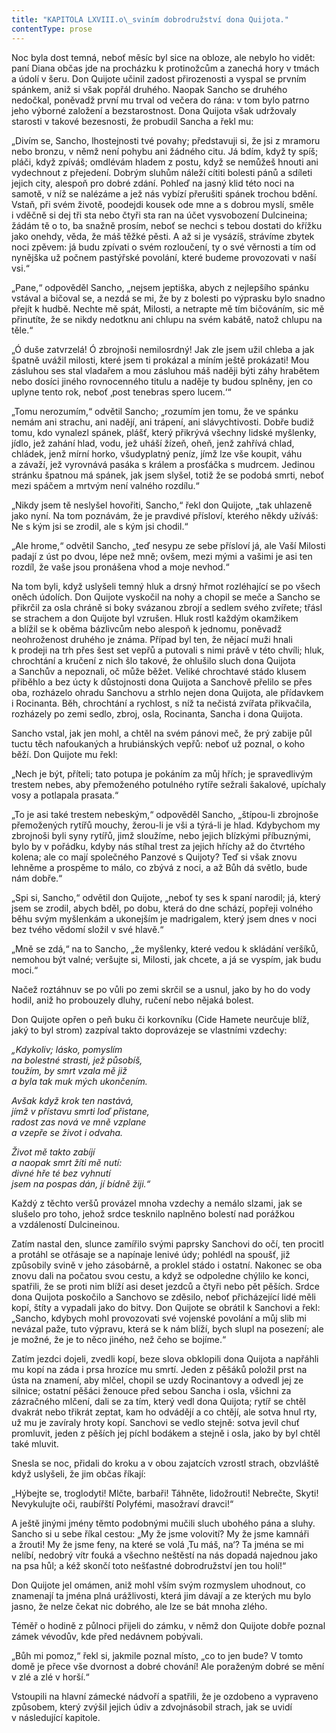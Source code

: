 ```yaml
---
title: "KAPITOLA LXVIII.o\_sviním dobrodružství dona Quijota."
contentType: prose
---
```


  

Noc byla dost temná, neboť měsíc byl sice na obloze, ale nebylo ho vidět: paní Diana občas jde na procházku k protinožcům a zanechá hory v tmách a údolí v šeru. Don Quijote učinil zadost přirozenosti a vyspal se prvním spánkem, aniž si však popřál druhého. Naopak Sancho se druhého nedočkal, poněvadž první mu trval od večera do rána: v tom bylo patrno jeho výborné založení a bezstarostnost. Dona Quijota však udržovaly starosti v takové bezesnosti, že probudil Sancha a řekl mu:

„Divím se, Sancho, lhostejnosti tvé povahy; představuji si, že jsi z mramoru nebo bronzu, v němž není pohybu ani žádného citu. Já bdím, když ty spíš; pláči, když zpíváš; omdlévám hladem z postu, když se nemůžeš hnouti ani vydechnout z přejedení. Dobrým sluhům náleží cítiti bolesti pánů a sdíleti jejich city, alespoň pro dobré zdání. Pohleď na jasný klid této noci na samotě, v níž se nalézáme a jež nás vybízí přerušiti spánek trochou bdění. Vstaň, při svém životě, poodejdi kousek ode mne a s dobrou myslí, směle i vděčně si dej tři sta nebo čtyři sta ran na účet vysvobození Dulcineina; žádám tě o to, ba snažně prosím, neboť se nechci s tebou dostati do křížku jako onehdy, věda, že máš těžké pěsti. A až si je vysázíš, strávíme zbytek noci zpěvem: já budu zpívati o svém rozloučení, ty o své věrnosti a tím od nynějška už počnem pastýřské povolání, které budeme provozovati v naší vsi.“

„Pane,“ odpověděl Sancho, „nejsem jeptiška, abych z nejlepšího spánku vstával a bičoval se, a nezdá se mi, že by z bolesti po výprasku bylo snadno přejít k hudbě. Nechte mě spát, Milosti, a netrapte mě tím bičováním, sic mě přinutíte, že se nikdy nedotknu ani chlupu na svém kabátě, natož chlupu na těle.“

„Ó duše zatvrzelá! Ó zbrojnoši nemilosrdný! Jak zle jsem užil chleba a jak špatně uvážil milosti, které jsem ti prokázal a míním ještě prokázati! Mou zásluhou ses stal vladařem a mou zásluhou máš naději býti záhy hrabětem nebo dosíci jiného rovnocenného titulu a naděje ty budou splněny, jen co uplyne tento rok, neboť ‚post tenebras spero lucem.‘“

„Tomu nerozumím,“ odvětil Sancho; „rozumím jen tomu, že ve spánku nemám ani strachu, ani nadějí, ani trápení, ani slávychtivosti. Dobře budiž tomu, kdo vynalezl spánek, plášť, který přikrývá všechny lidské myšlenky, jídlo, jež zahání hlad, vodu, jež uháší žízeň, oheň, jenž zahřívá chlad, chládek, jenž mírní horko, všudyplatný peníz, jímž lze vše koupit, váhu a závaží, jež vyrovnává pasáka s králem a prosťáčka s mudrcem. Jedinou stránku špatnou má spánek, jak jsem slyšel, totiž že se podobá smrti, neboť mezi spáčem a mrtvým není valného rozdílu.“

„Nikdy jsem tě neslyšel hovořiti, Sancho,“ řekl don Quijote, „tak uhlazeně jako nyní. Na tom poznávám, že je pravdivé přísloví, kterého někdy užíváš: Ne s kým jsi se zrodil, ale s kým jsi chodil.“

„Ale hrome,“ odvětil Sancho, „teď nesypu ze sebe přísloví já, ale Vaší Milosti padají z úst po dvou, lépe než mně; ovšem, mezi mými a vašimi je asi ten rozdíl, že vaše jsou pronášena vhod a moje nevhod.“

Na tom byli, když uslyšeli temný hluk a drsný hřmot rozléhající se po všech oněch údolích. Don Quijote vyskočil na nohy a chopil se meče a Sancho se přikrčil za osla chráně si boky svázanou zbrojí a sedlem svého zvířete; třásl se strachem a don Quijote byl vzrušen. Hluk rostl každým okamžikem a blížil se k oběma bázlivcům nebo alespoň k jednomu, poněvadž neohroženost druhého je známa. Případ byl ten, že nějací muži hnali k prodeji na trh přes šest set vepřů a putovali s nimi právě v této chvíli; hluk, chrochtání a kručení z nich šlo takové, že ohlušilo sluch dona Quijota a Sanchův a nepoznali, oč může běžet. Veliké chrochtavé stádo klusem přiběhlo a bez úcty k důstojnosti dona Quijota a Sanchově přelilo se přes oba, rozházelo ohradu Sanchovu a strhlo nejen dona Quijota, ale přídavkem i Rocinanta. Běh, chrochtání a rychlost, s níž ta nečistá zvířata přikvačila, rozházely po zemi sedlo, zbroj, osla, Rocinanta, Sancha i dona Quijota.

Sancho vstal, jak jen mohl, a chtěl na svém pánovi meč, že prý zabije půl tuctu těch nafoukaných a hrubiánských vepřů: neboť už poznal, o koho běží. Don Quijote mu řekl:

„Nech je být, příteli; tato potupa je pokáním za můj hřích; je spravedlivým trestem nebes, aby přemoženého potulného rytíře sežrali šakalové, upíchaly vosy a potlapala prasata.“

„To je asi také trestem nebeským,“ odpověděl Sancho, „štípou-li zbrojnoše přemožených rytířů mouchy, žerou-li je vši a týrá-li je hlad. Kdybychom my zbrojnoši byli syny rytířů, jimž sloužíme, nebo jejich blízkými příbuznými, bylo by v pořádku, kdyby nás stíhal trest za jejich hříchy až do čtvrtého kolena; ale co mají společného Panzové s Quijoty? Teď si však znovu lehněme a prospěme to málo, co zbývá z noci, a až Bůh dá světlo, bude nám dobře.“

„Spi si, Sancho,“ odvětil don Quijote, „neboť ty ses k spaní narodil; já, který jsem se zrodil, abych bděl, po dobu, která do dne schází, popřeji volného běhu svým myšlenkám a ukonejším je madrigalem, který jsem dnes v noci bez tvého vědomí složil v své hlavě.“

„Mně se zdá,“ na to Sancho, „že myšlenky, které vedou k skládání veršíků, nemohou být valné; veršujte si, Milosti, jak chcete, a já se vyspím, jak budu moci.“

Načež roztáhnuv se po vůli po zemi skrčil se a usnul, jako by ho do vody hodil, aniž ho probouzely dluhy, ručení nebo nějaká bolest.

Don Quijote opřen o peň buku či korkovníku (Cide Hamete neurčuje blíž, jaký to byl strom) zazpíval takto doprovázeje se vlastními vzdechy:

_„Kdykoliv; lásko, pomyslím  
na bolestné strasti, jež působíš,  
toužím, by smrt vzala mě již  
a byla tak muk mých ukončením._

_Avšak když krok ten nastává,  
jímž v přístavu smrti loď přistane,  
radost zas nová ve mně vzplane  
a vzepře se život i odvaha._

_Život mě takto zabíjí  
a naopak smrt žíti mě nutí:  
divné hře té bez vyhnutí  
jsem na pospas dán, jí bídně žiji.“_

Každý z těchto veršů provázel mnoha vzdechy a nemálo slzami, jak se slušelo pro toho, jehož srdce tesknilo naplněno bolestí nad porážkou a vzdáleností Dulcineinou.

Zatím nastal den, slunce zamířilo svými paprsky Sanchovi do očí, ten procitl a protáhl se otřásaje se a napínaje lenivé údy; pohlédl na spoušť, již způsobily svině v jeho zásobárně, a proklel stádo i ostatní. Nakonec se oba znovu dali na počatou svou cestu, a když se odpoledne chýlilo ke konci, spatřili, že se proti nim blíží asi deset jezdců a čtyři nebo pět pěších. Srdce dona Quijota poskočilo a Sanchovo se zděsilo, neboť přicházející lidé měli kopí, štíty a vypadali jako do bitvy. Don Quijote se obrátil k Sanchovi a řekl: „Sancho, kdybych mohl provozovati své vojenské povolání a můj slib mi nevázal paže, tuto výpravu, která se k nám blíží, bych slupl na posezení; ale je možné, že je to něco jiného, než čeho se bojíme.“

Zatím jezdci dojeli, zvedli kopí, beze slova obklopili dona Quijota a napřáhli mu kopí na záda i prsa hrozíce mu smrtí. Jeden z pěšáků položil prst na ústa na znamení, aby mlčel, chopil se uzdy Rocinantovy a odvedl jej ze silnice; ostatní pěšáci ženouce před sebou Sancha i osla, všichni za zázračného mlčení, dali se za tím, který vedl dona Quijota; rytíř se chtěl dvakrát nebo třikrát zeptat, kam ho odvádějí a co chtějí, ale sotva hnul rty, už mu je zavíraly hroty kopí. Sanchovi se vedlo stejně: sotva jevil chuť promluvit, jeden z pěších jej píchl bodákem a stejně i osla, jako by byl chtěl také mluvit.

Snesla se noc, přidali do kroku a v obou zajatcích vzrostl strach, obzvláště když uslyšeli, že jim občas říkají:

„Hýbejte se, troglodyti! Mlčte, barbaři! Táhněte, lidožrouti! Nebrečte, Skyti! Nevykulujte oči, raubířští Polyfémi, masožraví dravci!“

A ještě jinými jmény těmto podobnými mučili sluch ubohého pána a sluhy. Sancho si u sebe říkal cestou: „My že jsme volovití? My že jsme kamnáři a žrouti! My že jsme feny, na které se volá ‚Tu máš, na‘? Ta jména se mi nelíbí, nedobrý vítr fouká a všechno neštěstí na nás dopadá najednou jako na psa hůl; a kéž skončí toto nešťastné dobrodružství jen tou holí!“

Don Quijote jel omámen, aniž mohl vším svým rozmyslem uhodnout, co znamenají ta jména plná urážlivosti, která jim dávají a ze kterých mu bylo jasno, že nelze čekat nic dobrého, ale lze se bát mnoha zlého.

Téměř o hodině z půlnoci přijeli do zámku, v němž don Quijote dobře poznal zámek vévodův, kde před nedávnem pobývali.

„Bůh mi pomoz,“ řekl si, jakmile poznal místo, „co to jen bude? V tomto domě je přece vše dvornost a dobré chování! Ale poraženým dobré se mění v zlé a zlé v horší.“

Vstoupili na hlavní zámecké nádvoří a spatřili, že je ozdobeno a vypraveno způsobem, který zvýšil jejich údiv a zdvojnásobil strach, jak se uvidí v následující kapitole.

